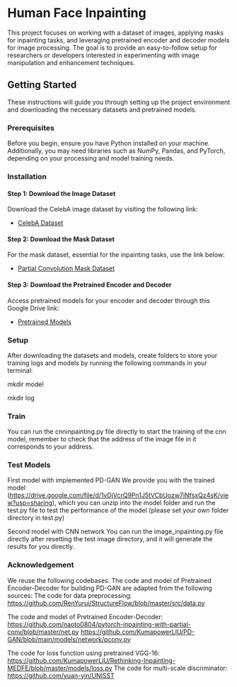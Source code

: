 # Human Face Inpainting

This project focuses on working with a dataset of images, applying masks for inpainting tasks, and leveraging pretrained encoder and decoder models for image processing. The goal is to provide an easy-to-follow setup for researchers or developers interested in experimenting with image manipulation and enhancement techniques.

## Getting Started

These instructions will guide you through setting up the project environment and downloading the necessary datasets and pretrained models.

### Prerequisites

Before you begin, ensure you have Python installed on your machine. Additionally, you may need libraries such as NumPy, Pandas, and PyTorch, depending on your processing and model training needs.

### Installation

#### Step 1: Download the Image Dataset

Download the CelebA image dataset by visiting the following link:

- [CelebA Dataset](http://mmlab.ie.cuhk.edu.hk/projects/CelebA.html)

#### Step 2: Download the Mask Dataset

For the mask dataset, essential for the inpainting tasks, use the link below:

- [Partial Convolution Mask Dataset](https://nv-adlr.github.io/publication/partialconv-inpainting)

#### Step 3: Download the Pretrained Encoder and Decoder

Access pretrained models for your encoder and decoder through this Google Drive link:

- [Pretrained Models](https://drive.google.com/file/d/1nPVW9eMBTHQ4SYuYPfIRgRSFAvjKnmVP/view?usp=sharing)

### Setup

After downloading the datasets and models, create folders to store your training logs and models by running the following commands in your terminal:

mkdir model

mkdir log

### Train
You can run the cnninpainting.py file directly to start the training of the cnn model, remember to check that the address of the image file in it corresponds to your address.

### Test Models
First model with implemented PD-GAN
We provide you with the trained model (https://drive.google.com/file/d/1vDjVcrQ9Pn1J5tVCbUozw7iNfsxQz4sK/view?usp=sharing), which you can unzip into the model folder and run the test.py file to test the performance of the model (please set your own folder directory in test.py)

Second model with CNN network
You can run the image_inpainting.py file directly after resetting the test image directory, and it will generate the results for you directly.

### Acknowledgement
We reuse the following codebases:
The code and model of Pretrained Encoder-Decoder for building PD-GAN are adapted from the following sources:
The code for data preprocessing:
https://github.com/RenYurui/StructureFlow/blob/master/src/data.py

The code and model of Pretrained Encoder-Decoder: https://github.com/naoto0804/pytorch-inpainting-with-partial-conv/blob/master/net.py
https://github.com/KumapowerLIU/PD-GAN/blob/main/models/network/pconv.py

The code for loss function using pretrained VGG-16: https://github.com/KumapowerLIU/Rethinking-Inpainting-MEDFE/blob/master/models/loss.py
The code for multi-scale discriminator: https://github.com/yuan-yin/UNISST
